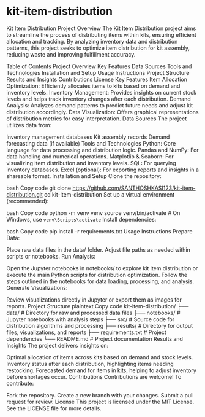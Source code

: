 # kit-item-distribution
Kit Item Distribution
Project Overview
The Kit Item Distribution project aims to streamline the process of distributing items within kits, ensuring efficient allocation and tracking. By analyzing inventory data and distribution patterns, this project seeks to optimize item distribution for kit assembly, reducing waste and improving fulfillment accuracy.

Table of Contents
Project Overview
Key Features
Data Sources
Tools and Technologies
Installation and Setup
Usage Instructions
Project Structure
Results and Insights
Contributions
License
Key Features
Item Allocation Optimization: Efficiently allocates items to kits based on demand and inventory levels.
Inventory Management: Provides insights on current stock levels and helps track inventory changes after each distribution.
Demand Analysis: Analyzes demand patterns to predict future needs and adjust kit distribution accordingly.
Data Visualization: Offers graphical representations of distribution metrics for easy interpretation.
Data Sources
The project utilizes data from:

Inventory management databases
Kit assembly records
Demand forecasting data (if available)
Tools and Technologies
Python: Core language for data processing and distribution logic.
Pandas and NumPy: For data handling and numerical operations.
Matplotlib & Seaborn: For visualizing item distribution and inventory levels.
SQL: For querying inventory databases.
Excel (optional): For exporting reports and insights in a shareable format.
Installation and Setup
Clone the repository:

bash
Copy code
git clone https://github.com/SANTHOSHKASI123/kit-item-distribution.git
cd kit-item-distribution
Set up a virtual environment (recommended):

bash
Copy code
python -m venv venv
source venv/bin/activate  # On Windows, use `venv\Scripts\activate`
Install dependencies:

bash
Copy code
pip install -r requirements.txt
Usage Instructions
Prepare Data:

Place raw data files in the data/ folder.
Adjust file paths as needed within scripts or notebooks.
Run Analysis:

Open the Jupyter notebooks in notebooks/ to explore kit item distribution or execute the main Python scripts for distribution optimization.
Follow the steps outlined in the notebooks for data loading, processing, and analysis.
Generate Visualizations:

Review visualizations directly in Jupyter or export them as images for reports.
Project Structure
plaintext
Copy code
kit-item-distribution/
├── data/                  # Directory for raw and processed data files
├── notebooks/             # Jupyter notebooks with analysis steps
├── src/                   # Source code for distribution algorithms and processing
├── results/               # Directory for output files, visualizations, and reports
├── requirements.txt       # Project dependencies
└── README.md              # Project documentation
Results and Insights
The project delivers insights on:

Optimal allocation of items across kits based on demand and stock levels.
Inventory status after each distribution, highlighting items needing restocking.
Forecasted demand for items in kits, helping to adjust inventory before shortages occur.
Contributions
Contributions are welcome! To contribute:

Fork the repository.
Create a new branch with your changes.
Submit a pull request for review.
License
This project is licensed under the MIT License. See the LICENSE file for more details.
